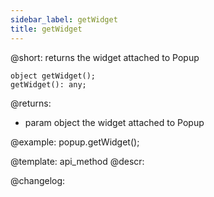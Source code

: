 ```yaml
---
sidebar_label: getWidget
title: getWidget
---          
```


@short: returns the widget attached to Popup

```todoapi 
object getWidget();
getWidget(): any;
```

@returns:
- param	object      the widget attached to Popup

@example:
popup.getWidget();  


@template: api_method
@descr:





@changelog:


